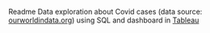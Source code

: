 Readme
Data exploration about Covid cases (data source: [ourworldindata.org](https://ourworldindata.org/covid-deaths)) using SQL and dashboard in
[Tableau](https://public.tableau.com/views/COVID_16363850925930/Dashboard1?:language=en-US&:display_count=n&:origin=viz_share_link)
